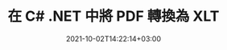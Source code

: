 ---
############################# Static ############################
layout: "autogen-gist"
date: 2021-10-02T14:22:14+03:00
draft: false
path: "zh/total/{net/conversion/pdf-to-xlt/"
other_out_formats: "DOC DOCX DOCM DOT DOTX DOTM TXT RTF HTML HTM MHTML MHT XLS XLSX XLSM XLSB XLT XLTX XLTM XLAM CSV TSV DIF SXC FODS PPT PPTX PPTM PPS PPSX PPSM POT POTX POTM ODT OTT OTP ODP ODS EMZ WMZ SVG SVGZ XPS TEX DCM WMF EMF BMP PNG GIF JPEG TIFF ICO WEBP JP2 TGA PSB PSD EPUB MD DICOM FODP JPG"
ad_headline: "將 PDF 轉換為 XLT | 。網"
ad_description: "為您的 .NET 應用程序提供最準確的 PDF 到 XLT 文檔轉換解決方案。"

############################# Head ############################
head_title: "在 C# .NET 中將 PDF 轉換為 XLT – 快速 PDF 轉換"
head_description: "在 .NET 和 Mono 框架中快速安全地將 PDF 轉換為 XLT - 在任何類型的 C#、VB.NET、ASP.NET 和 .NET Core 應用程序中將 PDF 轉換為 XLT 和 100 多種其他文件格式。"

############################# Header ############################
title: "在 C# .NET 中將 PDF 轉換為 XLT"
description: "在 C# .NET 應用程序中使用靈活的文檔轉換功能將 PDF 轉換為 XLT，以自定義轉換後的文檔格式的外觀。準確地將 PDF 文件轉換為文字處理文檔、Excel 電子表格、PowerPoint 演示文稿、Photoshop、電子書、Web 和圖像文件格式。轉換整個文檔或根據選擇性頁碼或頁面範圍選擇 PDF 文件的特定頁面，並輕鬆轉換為各種受支持的文檔格式。"

############################# SubMenu ############################
submenu:
    enable: false

############################# Content ############################
content:
    enable: true
    block:
    - title_left: "如何在 C# .NET 中將 PDF 轉換為 XLT"
      content_left: |
          按照這些簡單的步驟在 .NET 中將 PDF 轉換為 XLT。無需使用任何外部軟件即可按原樣查看轉換後的文檔或將其呈現並顯示為 HTML。

          -   創建 **Converter** 對像以轉換 PDF 文檔
          -   設置 XLT 格式的轉換選項
          -   調用**Converter**類實例的**Convert**方法轉換為XLT
          -   設置 HTML 查看器的選項
          -   創建 **Viewer** 對像以將轉換後的文檔查看為 HTML
          
      title_right: "下载和安装说明"
      content_right: |
          您需要 `GroupDocs.Conversion` 和 `GroupDocs.Viewer` 命名空间来将 文件格式转换为各种图像和文档类型，例如 Microsoft Office（Word、Excel、PowerPoint、Project、Outlook）、OpenDocument、HTML 和CAD图。探索 Conholdate.Total 提供的其他 [.NET APIs for Office 文档](https://products.conholdate.com/zh/total/net/)。
          
          从 [下載](https://downloads.conholdate.com/total/net) 获取相应的程序集文件或从 [NuGet](https://www.nuget.org/packages/Conholdate.Total) 获取整个包/) 直接在您的工作区中添加“Conholdate.Total for .NET”。
          
      gisthash: "d2247f969461c42ed50a02e53e93953a"
      gistfile: "pdf-to-word-conversion-and-html-viewer.cs"

    - title_left: "在 .NET 中將 PDF 轉換為 Word 文檔"
      content_left: |
          使用 Conholdate.Total API 在 C# .NET 應用程序中從 PDF 轉換為 Word 文檔變得更加容易。 PDF 文件轉換為以文檔格式作為源文件的 Word (DOCX) 文件。您可以輕鬆地編輯轉換後的 Word 文檔中的文本、表格、圖像和列表等內容。

          -   創建 **Converter** 類對象並將源 **PDF** 文件傳遞給它
          -   調用**Converter**對象的**Convert**方法
          -   通過將 **WordProcessingConvertOptions** 對像傳遞給它，將 **DOCX** 指定為所需的輸出格式
          -   調用**Converter**類實例的**Convert**方法轉換為**DOCX**
          
      title_right: "轉換受密碼保護的檔案"
      content_right: |
          在某些情況下，轉換後的文檔尺寸更大，轉換需要時間。默認情況下，緩存轉換後的文檔保存到本地驅動器，但是[Conholdate.Total for .NET](https://products.conholdate.com/total/net/)提供了使用iCache接口的自定義緩存實現功能，以有效管理以您自己的方式緩存轉換結果。它加快了整個重複轉換過程。
          
          [.NET PDF 轉換庫](https://products.groupdocs.com/conversion/net/) 還支持與受密碼保護的檔案相互轉換，並將轉換結果壓縮為 ZIP、RAR、7Z、TAR、GZ 和 BZ2存檔格式。
          
      gisthash: "d2247f969461c42ed50a02e53e93953a"
      gistfile: "pdf-to-word-conversion.cs"

    - title_left: "在 C# .NET 中將 PDF 轉換為 Excel"
      content_left: |
          使用幾行 C# .NET 代碼將 PDF 轉換為 Excel 電子表格。 PDF 文件的內容被轉換為 Excel 工作表的行和列，可以根據需要輕鬆編輯。 PDF 文件可以轉換為這些電子表格格式（XLS、XLSX、XLSM、XLSB、XLTX、XLT）、OpenDocument（ODS、OTS）和 Apple iWork Numbers。

          -   創建 **Converter** 類對象並將源 **PDF** 文件傳遞給它
          -   調用**Converter**對象的**Convert**方法
          -   通過將 **SpreadsheetConvertOptions** 對像傳遞給它，將 **XLSX** 指定為所需的輸出格式
          -   調用**Converter**類實例的**Convert**方法轉換為**XLSX**
        
      title_right: "源文件信息提取"
      content_right: |
          文檔信息提取功能不僅可以獲取有關源文檔文件的基本信息，還支持提取一些有價值的文件格式特定信息，例如 Microsoft Project 文件的項目開始和結束日期、PDF 文檔的任何打印限制、 Outlook 數據文件等中包含的文件夾列表。

          在 Windows、Linux 或 macOS 等不同操作系統上轉換流行的文檔文件格式，同時使用 Windows Azure、Mono 和 Xamarin 等平台。
          
      gisthash: "d2247f969461c42ed50a02e53e93953a"
      gistfile: "pdf-to-excel-conversion.cs"

    - title_left: "在 C# .NET 中將 PDF 轉換為 PowerPoint"
      content_left: |
          使用適用於 .NET API 的 Conholdate.Total 將 PDF 轉換為 PowerPoint（PPT、PPTX）幻燈片更快。轉換後，您可以輕鬆地在 Microsoft PowerPoint 中編輯 PowerPoint 演示文稿和幻燈片。

          -   創建 **Converter** 類對象並將源 **PDF** 文件傳遞給它
          -   調用**Converter**對象的**Convert**方法
          -   通過將 **PresentationConvertOptions** 對像傳遞給它，將 **PPTX** 指定為所需的輸出格式
          -   調用**Converter**類實例的**Convert**方法轉換為**PPTX**
          
      title_right: "加載和轉換遠程文檔"
      content_right: |
          使用 Conholdate.Total for .NET – 開發人員可以從各種遠程位置和雲文檔存儲資源（如 Amazon S3、Microsoft Azure Blob、FTP、本地磁盤、流或簡單 URL）加載和轉換文檔。您只需指定獲取遠程文檔流的方法，然後將其作為構造函數傳遞給 Converter 類。
          
          .NET API 的 Conholdate.Total 原生於 Windows 窗體、ASP.NET、WPF、WCF 或任何類型的基於 .NET Framework 2.0 或更高版本的應用程序。
          
      gisthash: "d2247f969461c42ed50a02e53e93953a"
      gistfile: "pdf-to-powerpoint-conversion.cs"

    - title_left: "在 .NET 中將 PDF 轉換為圖像"
      content_left: |
          將 PDF 轉換為具有精確圖像質量和分辨率的圖像格式，例如 JPG、PNG、GIF、BMP、TIFF 等。轉換整個 PDF 文件或從某些選定頁面中選擇以轉換為圖像。

          -   創建 **Converter** 類對象並將源 **PDF** 文件傳遞給它
          -   調用**Converter**對象的**Convert**方法
          -   聲明 **SavePageStream** 委託將轉換後的文檔頁面保存到流中
          -   通過將 **ImageConvertOptions** 對像傳遞給它，將 **PNG** 指定為所需的輸出格式
          -   調用**Converter**類實例的**Convert**方法轉換為**PNG**
          
      title_right: "向文檔添加文本或圖像水印"
      content_right: |
          準確地將文檔轉換為原始文件，並將文本或圖像水印應用於轉換後的文檔頁面。使用一組水印選項巧妙地標記水印，以管理字體、顏色、寬度、高度、旋轉角度、透明度並將水印放置在文檔頁面的背景中。
          
          在源文件以字節流形式呈現的某些情況下，源文檔格式的自動檢測是檢索文件擴展名本身的另一個有用功能。開發者還可以通過調用 Converter 對象的 GetPossibleConversions 方法將一個文檔轉換為另一種文件格式時獲得所有支持的轉換格式的完整列表。
          
      gisthash: "d2247f969461c42ed50a02e53e93953a"
      gistfile: "pdf-to-image-conversion.cs"

############################# About Formats ############################
about_formats:
    enable: false
############################# More Formats ############################
more_formats:
    enable: true
    auto: false
    other_out_formats: DOC DOCX DOCM DOT DOTX DOTM TXT RTF HTML HTM MHTML MHT XLS XLSX XLSM XLSB XLT XLTX XLTM XLAM CSV TSV DIF SXC FODS PPT PPTX PPTM PPS PPSX PPSM POT POTX POTM ODT OTT OTP ODP ODS EMZ WMZ SVG SVGZ XPS TEX DCM WMF EMF BMP PNG GIF JPEG TIFF ICO WEBP JP2 TGA PSB PSD EPUB MD DICOM FODP JPG
############################# Back to top ###############################
back_to_top:
  enable: true
---